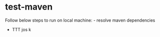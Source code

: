 # test-maven

Follow below steps to run on local machine: <incomplete>
	- resolve maven dependencies
  - TTT
jos
k
